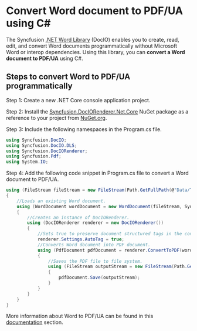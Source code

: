 # Convert Word document to PDF/UA using C#

The Syncfusion [.NET Word Library](https://www.syncfusion.com/document-processing/word-framework/net/word-library) (DocIO) enables you to create, read, edit, and convert Word documents programmatically without Microsoft Word or interop dependencies. Using this library, you can **convert a Word document to PDF/UA** using C#.

## Steps to convert Word to PDF/UA programmatically

Step 1: Create a new .NET Core console application project.

Step 2: Install the [Syncfusion.DocIORenderer.Net.Core](https://www.nuget.org/packages/Syncfusion.DocIORenderer.Net.Core) NuGet package as a reference to your project from [NuGet.org](https://www.nuget.org/).

Step 3: Include the following namespaces in the Program.cs file.

```csharp
using Syncfusion.DocIO;
using Syncfusion.DocIO.DLS;
using Syncfusion.DocIORenderer;
using Syncfusion.Pdf;
using System.IO;
```

Step 4: Add the following code snippet in Program.cs file to convert a Word document to PDF/UA.

```csharp
using (FileStream fileStream = new FileStream(Path.GetFullPath(@"Data/Template.docx"), FileMode.Open))
{
    //Loads an existing Word document.
    using (WordDocument wordDocument = new WordDocument(fileStream, Syncfusion.DocIO.FormatType.Automatic))
    {
        //Creates an instance of DocIORenderer.
        using (DocIORenderer renderer = new DocIORenderer())
        {
            //Sets true to preserve document structured tags in the converted PDF document.
            renderer.Settings.AutoTag = true;
            //Converts Word document into PDF document.
            using (PdfDocument pdfDocument = renderer.ConvertToPDF(wordDocument))
            {
                //Saves the PDF file to file system.    
                using (FileStream outputStream = new FileStream(Path.GetFullPath(@"Output/Output.pdf"), FileMode.Create, FileAccess.ReadWrite, FileShare.ReadWrite))
                {
                    pdfDocument.Save(outputStream);
                }
            }
        }
    }
}
```

More information about Word to PDF/UA can be found in this [documentation](https://help.syncfusion.com/document-processing/word/conversions/word-to-pdf/net/word-to-pdf#accessible-pdf-document) section.